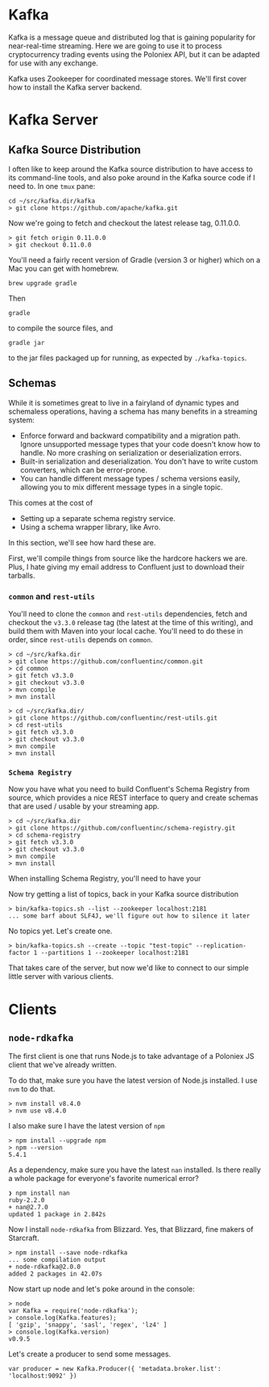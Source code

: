 Kafka
=====

Kafka is a message queue and distributed log that is gaining popularity for near-real-time streaming.
Here we are going to use it to process cryptocurrency trading events using the Poloniex API,
but it can be adapted for use with any exchange.

Kafka uses Zookeeper for coordinated message stores.
We'll first cover how to install the Kafka server backend.

# Kafka Server

## Kafka Source Distribution

I often like to keep around the Kafka source distribution to have access to its command-line tools,
and also poke around in the Kafka source code if I need to.
In one `tmux` pane:

```
cd ~/src/kafka.dir/kafka
> git clone https://github.com/apache/kafka.git
```
Now we're going to fetch and checkout the latest release tag, 0.11.0.0.

```
> git fetch origin 0.11.0.0
> git checkout 0.11.0.0
```

You'll need a fairly recent version of Gradle (version 3 or higher) which on a Mac you can get with homebrew.

```
brew upgrade gradle
```

Then
```
gradle
```
to compile the source files, and
```
gradle jar
```
to the jar files packaged up for running, as expected by `./kafka-topics`.

## Schemas

While it is sometimes great to live in a fairyland of dynamic types and schemaless operations,
having a schema has many benefits in a streaming system:

* Enforce forward and backward compatibility and a migration path. Ignore unsupported message types that your code doesn't know how to handle. No more crashing on
serialization or deserialization errors.
* Built-in serialization and deserialization. You don't have to write custom converters, which can be error-prone.
* You can handle different message types / schema versions
easily, allowing you to mix different message types in a single topic.

This comes at the cost of
* Setting up a separate schema registry service.
* Using a schema wrapper library, like Avro.

In this section, we'll see how hard these are.

First, we'll compile things from source like the hardcore hackers we are.
Plus, I hate giving my email address to Confluent just to download their tarballs.

### `common` and `rest-utils`

You'll need to clone the `common` and `rest-utils` dependencies, fetch and checkout the `v3.3.0` release tag (the latest at the time of this writing),
and build them with Maven into your local cache.
You'll need to do these in order, since `rest-utils` depends on `common`.

```
> cd ~/src/kafka.dir
> git clone https://github.com/confluentinc/common.git
> cd common
> git fetch v3.3.0
> git checkout v3.3.0
> mvn compile
> mvn install
```

```
> cd ~/src/kafka.dir/
> git clone https://github.com/confluentinc/rest-utils.git
> cd rest-utils
> git fetch v3.3.0
> git checkout v3.3.0
> mvn compile
> mvn install
```

### `Schema Registry`

Now you have what you need to build Confluent's Schema Registry from source, which provides a nice
REST interface to query and create schemas that are used / usable by your streaming app.

```
> cd ~/src/kafka.dir
> git clone https://github.com/confluentinc/schema-registry.git
> cd schema-registry
> git fetch v3.3.0
> git checkout v3.3.0
> mvn compile
> mvn install 
```
When installing Schema Registry, you'll need to have your



Now try getting a list of topics, back in your Kafka source distribution
```
> bin/kafka-topics.sh --list --zookeeper localhost:2181
... some barf about SLF4J, we'll figure out how to silence it later
```
No topics yet. Let's create one.

```
> bin/kafka-topics.sh --create --topic "test-topic" --replication-factor 1 --partitions 1 --zookeeper localhost:2181
```

That takes care of the server, but now we'd like to connect to our simple little server with various clients.

# Clients

## `node-rdkafka`

The first client is one that runs Node.js to take advantage of a Poloniex JS client that we've already written.

To do that, make sure you have the latest version of Node.js installed.
I use `nvm` to do that.

```
> nvm install v8.4.0
> nvm use v8.4.0
```
I also make sure I have the latest version of `npm`
```
> npm install --upgrade npm
> npm --version
5.4.1
```
As a dependency, make sure you have the latest `nan` installed. Is there really a whole package
for everyone's favorite numerical error?

```
❯ npm install nan                                                                                                                           ruby-2.2.0
+ nan@2.7.0
updated 1 package in 2.842s
```

Now I install `node-rdkafka` from Blizzard. Yes, that Blizzard, fine makers of Starcraft.
```
> npm install --save node-rdkafka
... some compilation output
+ node-rdkafka@2.0.0
added 2 packages in 42.07s
```

Now start up node and let's poke around in the console:

```
> node
var Kafka = require('node-rdkafka');
> console.log(Kafka.features);
[ 'gzip', 'snappy', 'sasl', 'regex', 'lz4' ]
> console.log(Kafka.version)
v0.9.5
```

Let's create a producer to send some messages.

```
var producer = new Kafka.Producer({ 'metadata.broker.list': 'localhost:9092' })
```
